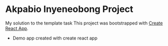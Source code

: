 # Akpabio Inyeneobong Project

My solution to the template task
This project was bootstrapped with [Create React App](https://github.com/facebook/create-react-app).

- Demo app created with create react app
